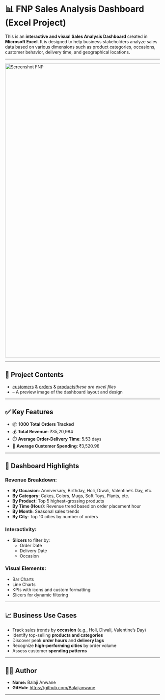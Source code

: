 # 📊 FNP Sales Analysis Dashboard (Excel Project)

This is an **interactive and visual Sales Analysis Dashboard** created in **Microsoft Excel**. It is designed to help business stakeholders analyze sales data based on various dimensions such as product categories, occasions, customer behavior, delivery time, and geographical locations.

---

<img width="957" alt="Screenshot FNP" src="https://github.com/user-attachments/assets/1175ee97-ac68-4659-9021-8a6893092401" />


---

## 📁 Project Contents

- <a href=https://github.com/Balajianwane/FNP-Sales-Analysis-Dashboard-Excel-Project-/blob/main/customers.csv>customers</a> &  <a href=https://github.com/Balajianwane/FNP-Sales-Analysis-Dashboard-Excel-Project-/blob/main/orders.csv>orders</a> & <a href=https://github.com/Balajianwane/FNP-Sales-Analysis-Dashboard-Excel-Project-/blob/main/products.csv>products</a>*these are excel files*
- <a href=https://github.com/Balajianwane/FNP-Sales-Analysis-Dashboard-Excel-Project-/blob/main/Screenshot%20FNP.png></a> – A preview image of the dashboard layout and design

---

## ✅ Key Features

- 📦 **1000 Total Orders Tracked**
- 💰 **Total Revenue**: ₹35,20,984
- ⏱️ **Average Order-Delivery Time**: 5.53 days
- 🧾 **Average Customer Spending**: ₹3,520.98

---

## 📌 Dashboard Highlights

### Revenue Breakdown:

- **By Occasion**: Anniversary, Birthday, Holi, Diwali, Valentine’s Day, etc.
- **By Category**: Cakes, Colors, Mugs, Soft Toys, Plants, etc.
- **By Product**: Top 5 highest-grossing products
- **By Time (Hour)**: Revenue trend based on order placement hour
- **By Month**: Seasonal sales trends
- **By City**: Top 10 cities by number of orders

### Interactivity:

- **Slicers** to filter by:
  - Order Date
  - Delivery Date
  - Occasion

### Visual Elements:

- Bar Charts
- Line Charts
- KPIs with icons and custom formatting
- Slicers for dynamic filtering

---

## 📈 Business Use Cases

- Track sales trends by **occasion** (e.g., Holi, Diwali, Valentine’s Day)
- Identify top-selling **products and categories**
- Discover peak **order hours** and **delivery lags**
- Recognize **high-performing cities** by order volume
- Assess customer **spending patterns**

---

## 🧑‍💻 Author

- **Name:** Balaji Anwane
- **GitHub:**  https://github.com/Balajianwane

---



